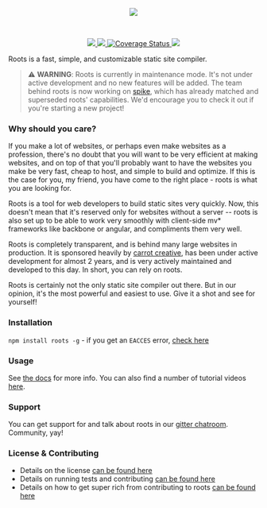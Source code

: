 <p></p>
<p align="center"><a><img src="http://cl.ly/V7me/logo.svg" /></a></p>
<br />

<p align="center">
  <a title='NPM version' href="http://badge.fury.io/js/roots">
    <img src='http://img.shields.io/npm/v/roots.svg?style=flat' />
  </a>
  <a title='Build Status' href="https://travis-ci.org/jescalan/roots">
    <img src='http://img.shields.io/travis/jescalan/roots/v3.svg?style=flat' />
  </a>
  <a href='https://coveralls.io/r/jescalan/roots'>
    <img src='http://img.shields.io/coveralls/jescalan/roots/master.svg?style=flat' alt='Coverage Status' />
  </a>
  <a title='Dependency Status' href="https://david-dm.org/jescalan/roots">
    <img src='http://img.shields.io/david/jescalan/roots.svg?style=flat' />
  </a>
</p>

Roots is a fast, simple, and customizable static site compiler.

> :warning: **WARNING**: Roots is currently in maintenance mode. It's not under active development and no new features will be added. The team behind roots is now working on [spike](https://github.com/static-dev/spike), which has already matched and superseded roots' capabilities. We'd encourage you to check it out if you're starting a new project!

### Why should you care?

If you make a lot of websites, or perhaps even make websites as a profession, there's no doubt that you will want to be very efficient at making websites, and on top of that you'll probably want to have the websites you make be very fast, cheap to host, and simple to build and optimize. If this is the case for you, my friend, you have come to the right place - roots is what you are looking for.

Roots is a tool for web developers to build static sites very quickly. Now, this doesn't mean that it's reserved only for websites without a server -- roots is also set up to be able to work very smoothly with client-side mv* frameworks like backbone or angular, and compliments them very well.

Roots is completely transparent, and is behind many large websites in production. It is sponsored heavily by [carrot creative](http://carrot.is), has been under active development for almost 2 years, and is very actively maintained and developed to this day. In short, you can rely on roots.

Roots is certainly not the only static site compiler out there. But in our opinion, it's the most powerful and easiest to use. Give it a shot and see for yourself!

### Installation

`npm install roots -g` - if you get an `EACCES` error, [check here](http://roots.cx/docs/error#eacces-permission-denied)

### Usage

See [the docs](http://roots.cx/docs) for more info. You can also find a number of tutorial videos [here](http://roots.cx).

### Support

You can get support for and talk about roots in our [gitter chatroom](https://gitter.im/jescalan/roots). Community, yay!

### License & Contributing

- Details on the license [can be found here](license.md)
- Details on running tests and contributing [can be found here](contributing.md)
- Details on how to get super rich from contributing to roots [can be found here](contributing.md#getting-money)

